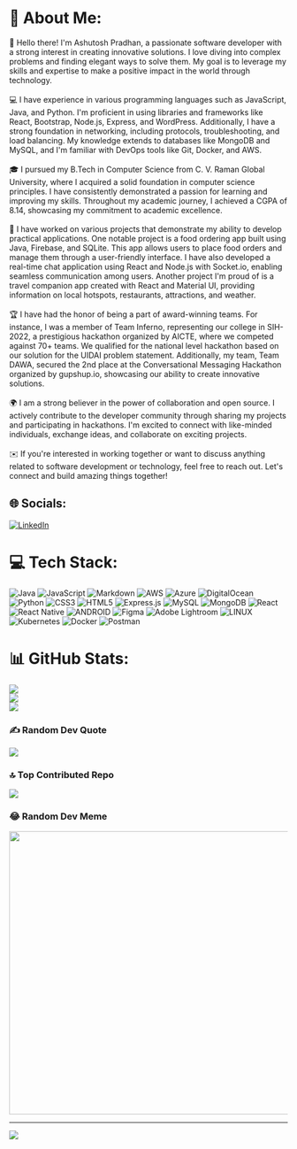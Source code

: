 # 💫 About Me:
👋 Hello there! I'm Ashutosh Pradhan, a passionate software developer with a strong interest in creating innovative solutions. I love diving into complex problems and finding elegant ways to solve them. My goal is to leverage my skills and expertise to make a positive impact in the world through technology.<br><br>💻 I have experience in various programming languages such as JavaScript, Java, and Python. I'm proficient in using libraries and frameworks like React, Bootstrap, Node.js, Express, and WordPress. Additionally, I have a strong foundation in networking, including protocols, troubleshooting, and load balancing. My knowledge extends to databases like MongoDB and MySQL, and I'm familiar with DevOps tools like Git, Docker, and AWS.<br><br>🎓 I pursued my B.Tech in Computer Science from C. V. Raman Global University, where I acquired a solid foundation in computer science principles. I have consistently demonstrated a passion for learning and improving my skills. Throughout my academic journey, I achieved a CGPA of 8.14, showcasing my commitment to academic excellence.<br><br>🚀 I have worked on various projects that demonstrate my ability to develop practical applications. One notable project is a food ordering app built using Java, Firebase, and SQLite. This app allows users to place food orders and manage them through a user-friendly interface. I have also developed a real-time chat application using React and Node.js with Socket.io, enabling seamless communication among users. Another project I'm proud of is a travel companion app created with React and Material UI, providing information on local hotspots, restaurants, attractions, and weather.<br><br>🏆 I have had the honor of being a part of award-winning teams. For instance, I was a member of Team Inferno, representing our college in SIH-2022, a prestigious hackathon organized by AICTE, where we competed against 70+ teams. We qualified for the national level hackathon based on our solution for the UIDAI problem statement. Additionally, my team, Team DAWA, secured the 2nd place at the Conversational Messaging Hackathon organized by gupshup.io, showcasing our ability to create innovative solutions.<br><br>🌍 I am a strong believer in the power of collaboration and open source. I actively contribute to the developer community through sharing my projects and participating in hackathons. I'm excited to connect with like-minded individuals, exchange ideas, and collaborate on exciting projects.<br><br>✉️ If you're interested in working together or want to discuss anything related to software development or technology, feel free to reach out. Let's connect and build amazing things together!


## 🌐 Socials:
[![LinkedIn](https://img.shields.io/badge/LinkedIn-%230077B5.svg?logo=linkedin&logoColor=white)](https://linkedin.com/in/pradhan-ashu) 

# 💻 Tech Stack:
![Java](https://img.shields.io/badge/java-%23ED8B00.svg?style=flat&logo=java&logoColor=white) ![JavaScript](https://img.shields.io/badge/javascript-%23323330.svg?style=flat&logo=javascript&logoColor=%23F7DF1E) ![Markdown](https://img.shields.io/badge/markdown-%23000000.svg?style=flat&logo=markdown&logoColor=white) ![AWS](https://img.shields.io/badge/AWS-%23FF9900.svg?style=flat&logo=amazon-aws&logoColor=white) ![Azure](https://img.shields.io/badge/azure-%230072C6.svg?style=flat&logo=azure-devops&logoColor=white) ![DigitalOcean](https://img.shields.io/badge/DigitalOcean-%230167ff.svg?style=flat&logo=digitalOcean&logoColor=white) ![Python](https://img.shields.io/badge/python-3670A0?style=flat&logo=python&logoColor=ffdd54) ![CSS3](https://img.shields.io/badge/css3-%231572B6.svg?style=flat&logo=css3&logoColor=white) ![HTML5](https://img.shields.io/badge/html5-%23E34F26.svg?style=flat&logo=html5&logoColor=white) ![Express.js](https://img.shields.io/badge/express.js-%23404d59.svg?style=flat&logo=express&logoColor=%2361DAFB) ![MySQL](https://img.shields.io/badge/mysql-%2300f.svg?style=flat&logo=mysql&logoColor=white) ![MongoDB](https://img.shields.io/badge/MongoDB-%234ea94b.svg?style=flat&logo=mongodb&logoColor=white) ![React](https://img.shields.io/badge/react-%2320232a.svg?style=flat&logo=react&logoColor=%2361DAFB) ![React Native](https://img.shields.io/badge/react_native-%2320232a.svg?style=flat&logo=react&logoColor=%2361DAFB) ![ANDROID](https://img.shields.io/badge/android-%2320232a.svg?style=flat&logo=android&logoColor=%a4c639) 	![Figma](https://img.shields.io/badge/figma-%23F24E1E.svg?style=flat&logo=figma&logoColor=white) ![Adobe Lightroom](https://img.shields.io/badge/Adobe%20Lightroom-31A8FF.svg?style=flat&logo=Adobe%20Lightroom&logoColor=white) ![LINUX](https://img.shields.io/badge/Linux-FCC624?style=flat&logo=linux&logoColor=black) ![Kubernetes](https://img.shields.io/badge/kubernetes-%23326ce5.svg?style=flat&logo=kubernetes&logoColor=white) ![Docker](https://img.shields.io/badge/docker-%230db7ed.svg?style=flat&logo=docker&logoColor=white) ![Postman](https://img.shields.io/badge/Postman-FF6C37?style=flat&logo=postman&logoColor=white)
# 📊 GitHub Stats:
![](https://github-readme-stats.vercel.app/api?username=criox4&theme=midnight-purple&hide_border=true&include_all_commits=true&count_private=true)<br/>
![](https://github-readme-streak-stats.herokuapp.com/?user=criox4&theme=midnight-purple&hide_border=true)<br/>
![](https://github-readme-stats.vercel.app/api/top-langs/?username=criox4&theme=midnight-purple&hide_border=true&include_all_commits=true&count_private=true&layout=compact)

### ✍️ Random Dev Quote
![](https://quotes-github-readme.vercel.app/api?type=vetical&theme=tokyonight)

### 🔝 Top Contributed Repo
![](https://github-contributor-stats.vercel.app/api?username=criox4&limit=5&theme=tokyonight&combine_all_yearly_contributions=true)

### 😂 Random Dev Meme
<img src="https://rm.up.railway.app/" width="512px"/>

---
[![](https://visitcount.itsvg.in/api?id=criox4&icon=0&color=0)](https://visitcount.itsvg.in)

<!-- Proudly created with GPRM ( https://gprm.itsvg.in ) -->
